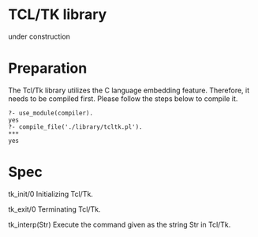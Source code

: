 # TCL/TK library
under construction

# Preparation
The Tcl/Tk library utilizes the C language embedding feature. Therefore, it needs to be compiled first. Please follow the steps below to compile it.

```
?- use_module(compiler).
yes
?- compile_file('./library/tcltk.pl').
***
yes
```

# Spec

tk_init/0
Initializing Tcl/Tk.

tk_exit/0
Terminating Tcl/Tk.

tk_interp(Str)
Execute the command given as the string Str in Tcl/Tk.

